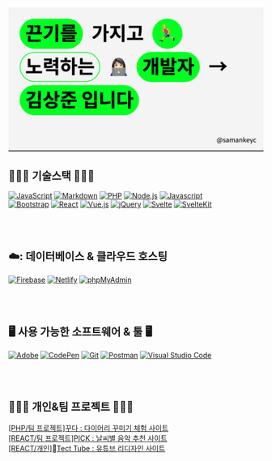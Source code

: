 <!-- ![header](https://capsule-render.vercel.app/api?type=waving&color=000&height=300&section=header&text=CODi&fontSize=90&animation=twinkling&fontColor=fff) -->

<img src="https://raw.githubusercontent.com/kimsangjunv1/codingclass/main/assets/img/github_image.png">

<h2>👩🏻‍💻 기술스택 👩🏻‍💻</h2>
<p>
  <a href="https://kimsangjunv1.github.io/coding/javascript/index.html"><img alt="JavaScript" src="https://img.shields.io/badge/JavaScript-512BD4?style=flat&logo=JavaScript&logoColor=white"></a>
  <a href="#"><img alt="Markdown" src="https://img.shields.io/badge/Markdown-ffffff?logo=HTML5&logoColor=white"></a>
  <a href="#"><img alt="PHP" src="https://img.shields.io/badge/PHP-ffffff?logo=PHP&logoColor=white"></a>
  <a href="#"><img alt="Node.js" src="https://img.shields.io/badge/Node.js-ffffff?logo=Node.js&logoColor=white"></a>
  <a href="#"><img alt="Javascript" src="https://img.shields.io/badge/Javascript-ffffff?logo=Node.js&logoColor=white"></a>
  <br>
  <a href="#"><img alt="Bootstrap" src="https://img.shields.io/badge/Bootstrap-ffffff?logo=Bootstrap&logoColor=white"></a>
  <a href="#"><img alt="React" src="https://img.shields.io/badge/React-512BD4?logo=React&logoColor=white"></a>
  <a href="#"><img alt="Vue.js" src="https://img.shields.io/badge/Vue.js-ffffff?logo=Vue.js&logoColor=white"></a>
  <a href="#"><img alt="jQuery" src="https://img.shields.io/badge/jQuery-512BD4?logo=jQuery&logoColor=white"></a>
  <a href="#"><img alt="Svelte" src="https://img.shields.io/badge/Svelte-512BD4?logo=Svelte&logoColor=white"></a>
  <a href="#"><img alt="SvelteKit" src="https://img.shields.io/badge/SvelteKit-512BD4?logo=SvelteKit&logoColor=white"></a>
  <br>
</p>
<br>
<br>
<h2>☁️: 데이터베이스 & 클라우드 호스팅</h2>
<p>
  <a href="#"><img alt="Firebase" src="https://img.shields.io/badge/Firebase-ffffff?logo=Firebase&logoColor=512BD4"></a>
  <a href="#"><img alt="Netlify" src="https://img.shields.io/badge/Netlify-ffffff?logo=Netlify&logoColor=512BD4"></a>
  <a href="#"><img alt="phpMyAdmin" src="https://img.shields.io/badge/phpMyAdmin-512BD4?logo=phpMyAdmin&logoColor=white"></a>
</p>
<br>
<br>
<h2>🖥️ 사용 가능한 소프트웨어 & 툴 🖥️</h2>
<p>
  <a href="#"><img alt="Adobe" src="https://img.shields.io/badge/Adobe-ffffff?logo=Adobe&logoColor=512BD4"></a>
  <a href="#"><img alt="CodePen" src="https://img.shields.io/badge/CodePen-512BD4?logo=CodePen&logoColor=white"></a>
  <a href="#"><img alt="Git" src="https://img.shields.io/badge/Git-ffffff?logo=Git&logoColor=512BD4"></a>
  <a href="#"><img alt="Postman" src="https://img.shields.io/badge/Postman-512BD4?logo=Postman&logoColor=white"></a>
  <a href="#"><img alt="Visual Studio Code" src="https://img.shields.io/badge/Visual Studio Code-ffffff?logo=Visual Studio Code&logoColor=512BD4"></a>
</p>
<br>
<br>
<h2>👨‍👧‍👦 개인&팀 프로젝트 👨‍👧‍👦</h2>
<p>
  <a href="#">[PHP/팀 프로젝트]꾸다 : 다이어리 꾸미기 체험 사이트</a>
  <br>
  <a href="#">[REACT/팀 프로젝트]PICK : 날씨별 음악 추천 사이트</a>
  <br>
  <a href="#">[REACT/개인]Tect Tube : 유튜브 리디자인 사이트</a>
</p>
